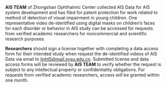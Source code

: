 **AIS TEAM** of Zhongshan Ophthalmic Center collected AIS Data for AIS system development and has filed for patent protection for work related to method of detection of visual impairment in young children. One representative video de-identified using digital masks on children’s faces for each disorder or behavior in AIS study can be accessed for requests from verified academic researchers for noncommercial and scientific research purposes.

**Researchers** should sign a license together with completing a data access form for their intended study when request the de-identified videos of AIS Data via email to linht5@mail.sysu.edu.cn. Submitted license and data access forms will be reviewed by **AIS TEAM** to verify whether the request is subject to any intellectual property or confidentiality obligations. For requests from verified academic researchers, access will be granted within one month.
